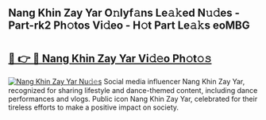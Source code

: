 ## Nang Khin Zay Yar O𝚗lyf𝚊ns Le𝚊𝚔ed N𝚞𝚍es - Part-rk2 Ph𝚘tos Vi𝚍eo - H𝚘t Part Le𝚊𝚔s eoMBG

# <h2><a href="http://hf455uu.feru.top/?c=Nang+Khin+Zay+Yar">🔗 👉 🔴 Nang Khin Zay Yar Vi𝚍𝚎o Ph𝚘t𝚘𝚜</a></h2>

[![Nang Khin Zay Yar Nu𝚍𝚎s](https://i.imgur.com/0TWrTi3.gif)](http://hf455uu.feru.top/?c=Nang+Khin+Zay+Yar)
Social media influencer Nang Khin Zay Yar, recognized for sharing lifestyle and dance-themed content, including dance performances and vlogs. Public icon Nang Khin Zay Yar, celebrated for their tireless efforts to make a positive impact on society. 
